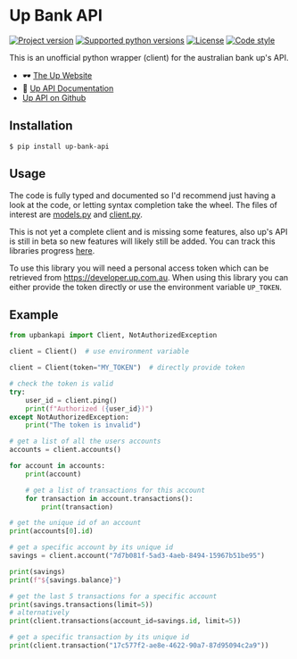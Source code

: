 # Up Bank API

[![Project version](https://img.shields.io/pypi/v/up-bank-api?style=flat-square)](https://pypi.python.org/pypi/up-bank-api)
[![Supported python versions](https://img.shields.io/pypi/pyversions/up-bank-api?style=flat-square)](https://pypi.python.org/pypi/up-bank-api)
[![License](https://img.shields.io/github/license/jcwillox/up-bank-api?style=flat-square)](https://github.com/jcwillox/up-bank-api/blob/master/LICENSE)
[![Code style](https://img.shields.io/badge/code%20style-black-000000.svg)](https://github.com/psf/black)

This is an unofficial python wrapper (client) for the australian bank up's API.

- 🕶️ [The Up Website](https://up.com.au)
- 📖 [Up API Documentation](https://developer.up.com.au)
- [Up API on Github](https://github.com/up-banking/api)

## Installation

```shell
$ pip install up-bank-api
```

## Usage

The code is fully typed and documented so I'd recommend just having a look at the code, or letting syntax completion take the wheel. The files of interest are [models.py](https://github.com/jcwillox/up-bank-api/blob/master/upbankapi/models.py) and [client.py](https://github.com/jcwillox/up-bank-api/blob/master/upbankapi/client.py).

This is not yet a complete client and is missing some features, also up's API is still in beta so new features will likely still be added. You can track this libraries progress [here](https://github.com/jcwillox/up-bank-api/issues/1).

To use this library you will need a personal access token which can be retrieved from https://developer.up.com.au. When using this library you can either provide the token directly or use the environment variable `UP_TOKEN`.

## Example

```python
from upbankapi import Client, NotAuthorizedException

client = Client()  # use environment variable

client = Client(token="MY_TOKEN")  # directly provide token

# check the token is valid
try:
    user_id = client.ping()
    print(f"Authorized ({user_id})")
except NotAuthorizedException:
    print("The token is invalid")

# get a list of all the users accounts
accounts = client.accounts()

for account in accounts:
    print(account)

    # get a list of transactions for this account
    for transaction in account.transactions():
        print(transaction)

# get the unique id of an account
print(accounts[0].id)

# get a specific account by its unique id
savings = client.account("7d7b081f-5ad3-4aeb-8494-15967b51be95")

print(savings)
print(f"${savings.balance}")

# get the last 5 transactions for a specific account
print(savings.transactions(limit=5))
# alternatively
print(client.transactions(account_id=savings.id, limit=5))

# get a specific transaction by its unique id
print(client.transaction("17c577f2-ae8e-4622-90a7-87d95094c2a9"))
```
